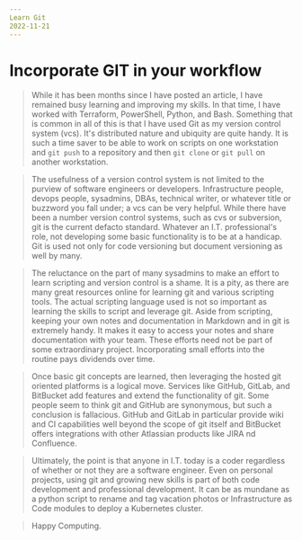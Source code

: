 ```yaml
---
Learn Git
2022-11-21
---
```


# Incorporate GIT in your workflow

> While it has been months since I have posted an article, I have remained busy learning and improving my skills. In that time, I have worked with Terraform, PowerShell, Python, and Bash. Something that is common in all of this is that I have used Git as my version control system (vcs). It's distributed nature and ubiquity are quite handy. It is such a time saver to be able to work on scripts on one workstation and `git push` to a repository and then `git clone` or `git pull` on another workstation.

> The usefulness of a version control system is not limited to the purview of software engineers or developers. Infrastructure people, devops people, sysadmins, DBAs, technical writer, or whatever title or buzzword you fall under; a vcs can be very helpful. While there have been a number version control systems, such as cvs or subversion, git is the current defacto standard. Whatever an I.T. professional's role, not developing some basic functionality is to be at a handicap. Git is used not only for code versioning but document versioning as well by many.

> The reluctance on the part of many sysadmins to make an effort to learn scripting and version control is a shame. It is a pity, as there are many great resources online for learning git and various scripting tools. The actual scripting language used is not so important as learning the skills to script and leverage git. Aside from scripting, keeping your own notes and documentation in Markdown and in git is extremely handy. It makes it easy to access your notes and share documentation with your team. These efforts need not be part of some extraordinary project. Incorporating small efforts into the routine pays dividends over time.

> Once basic git concepts are learned, then leveraging the hosted git oriented platforms is a logical move. Services like GitHub, GitLab, and BitBucket add features and extend the functionality of git. Some people seem to think git and GitHub are synonymous, but such a conclusion is fallacious. GitHub and GitLab in particular provide wiki and CI capabilities well beyond the scope of git itself and BitBucket offers integrations with other Atlassian products like JIRA nd Confluence.

> Ultimately, the point is that anyone in I.T. today is a coder regardless of whether or not they are a software engineer. Even on personal projects, using git and growing new skills is part of both code development and professional development. It can be as mundane as a python script to rename and tag vacation photos or Infrastructure as Code modules to deploy a Kubernetes cluster.

> Happy Computing.
